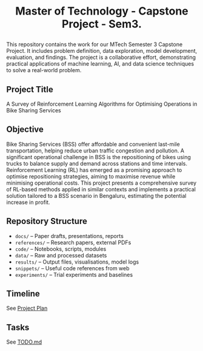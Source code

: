 # <p align='center'> Master of Technology - Capstone Project - Sem3.</p>
This repository contains the work for our MTech Semester 3 Capstone Project. It includes problem definition, data 
exploration, model development, evaluation, and findings. The project is a collaborative effort, demonstrating practical 
applications of machine learning, AI, and data science techniques to solve a real-world problem.

## Project Title
A Survey of Reinforcement Learning Algorithms for Optimising Operations in Bike Sharing Services

## Objective
Bike Sharing Services (BSS) offer affordable and convenient last-mile transportation, helping reduce urban traffic 
congestion and pollution. A significant operational challenge in BSS is the repositioning of bikes using trucks to 
balance supply and demand across stations and time intervals. Reinforcement Learning (RL) has emerged as a promising 
approach to optimise repositioning strategies, aiming to maximise revenue while minimising operational costs. This 
project presents a comprehensive survey of RL-based methods applied in similar contexts and implements a practical 
solution tailored to a BSS scenario in Bengaluru, estimating the potential increase in profit.

## Repository Structure
- `docs/` – Paper drafts, presentations, reports
- `references/` – Research papers, external PDFs
- `code/` – Notebooks, scripts, modules
- `data/` – Raw and processed datasets
- `results/` – Output files, visualisations, model logs
- `snippets/` – Useful code references from web
- `experiments/` – Trial experiments and baselines

## Timeline
See [Project Plan](Project%20Plan.md)

## Tasks
See [TODO.md](TODO.md)

